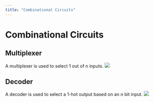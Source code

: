 ```yaml
---
title: "Combinational Circuits"
---
```

# Combinational Circuits
## Multiplexer
A multiplexer is used to select 1 out of n inputs.
![](https://i.imgur.com/VfFtZW9.png)
## Decoder
A decoder is used to select a 1-hot output based on an n bit input.
![](https://i.imgur.com/ROk1Z5j.png)
